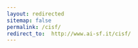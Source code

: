 ```yaml
---
layout: redirected
sitemap: false
permalink: /cisf/
redirect_to:  http://www.ai-sf.it/cisf/
---
```

